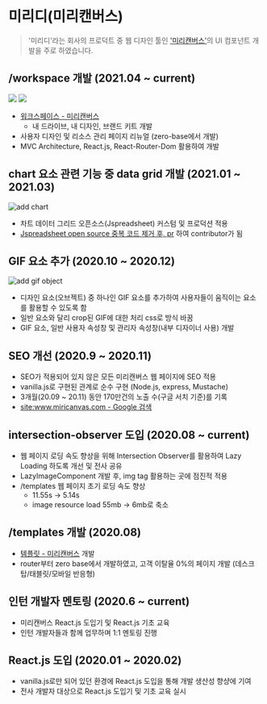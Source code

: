 # 미리디(미리캔버스)

> '미리디'라는 회사의 프로덕트 중 웹 디자인 툴인 ['미리캔버스'](http://www.miricanvas.com/design)의 UI 컴포넌트 개발을 주로 하였습니다.

## /workspace 개발 (2021.04 ~ current)

![](https://tva1.sinaimg.cn/large/008i3skNgy1gxjaqd5bang30go0afb29.gif)
![](https://tva1.sinaimg.cn/large/008i3skNgy1gxjar3x4bcg30go0afdrn.gif)

- [워크스페이스 - 미리캔버스](http://www.miricanvas.com/workspace)
  - 내 드라이브, 내 디자인, 브랜드 키트 개발
- 사용자 디자인 및 리소스 관리 페이지 리뉴얼 (zero-base에서 개발)
- MVC Architecture, React.js, React-Router-Dom 활용하여 개발

## chart 요소 관련 기능 중 data grid 개발 (2021.01 ~ 2021.03)

![add chart](https://tva1.sinaimg.cn/large/008i3skNgy1gxj9e4nhtgg30go0afh30.gif)

- 차트 데이터 그리드 오픈소스(Jspreadsheet) 커스텀 및 프로덕션 적용
- [Jspreadsheet open source 중복 코드 제거 후, pr](https://jhlee910609.github.io/til_everything/docs/me/Open%20source%20contribution#jspread-sheet) 하여 contributor가 됨

## GIF 요소 추가 (2020.10 ~ 2020.12)

![add gif object](https://tva1.sinaimg.cn/large/008i3skNgy1gxj9jabiuug30go0afnpd.gif)

- 디자인 요소(오브젝트) 중 하나인 GIF 요소를 추가하여 사용자들이 움직이는 요소를 활용할 수 있도록 함
- 일반 요소와 달리 crop된 GIF에 대한 처리 css로 방식 바꿈
- GIF 요소, 일반 사용자 속성창 및 관리자 속성창(내부 디자이너 사용) 개발

## SEO 개선 (2020.9 ~ 2020.11)

- SEO가 적용되어 있지 않은 모든 미리캔버스 웹 페이지에 SEO 적용
- vanilla.js로 구현된 관계로 순수 구현 (Node.js, express, Mustache)
- 3개월(20.09 ~ 20.11) 동안 170만건의 노출 수(구글 서치 기준)를 기록
- [site:www.miricanvas.com - Google 검색](https://www.google.com/search?q=site%3Awww.miricanvas.com&oq=site%3Awww.miricanvas.com&aqs=chrome..69i57j69i58.4154j0j7&sourceid=chrome&ie=UTF-8)

## intersection-observer 도입 (2020.08 ~ current)

- 웹 페이지 로딩 속도 향상을 위해 Intersection Observer를 활용하여 Lazy Loading 하도록 개선 및 전사 공유
- LazyImageComponent 개발 후, img tag 활용하는 곳에 점진적 적용
- /templates 웹 페이지 초기 로딩 속도 향상
  - 11.55s -> 5.14s
  - image resource load 55mb -> 6mb로 축소

## /templates 개발 (2020.08)

- [템플릿 - 미리캔버스](https://www.miricanvas.com/templates) 개발
- router부터 zero base에서 개발하였고, 고객 이탈율 0%의 페이지 개발 (데스크탑/태블릿/모바일 반응형)

## 인턴 개발자 멘토링 (2020.6 ~ current)

- 미리캔버스 React.js 도입기 및 React.js 기초 교육
- 인턴 개발자들과 함께 업무하며 1:1 멘토링 진행

## React.js 도입 (2020.01 ~ 2020.02)

- vanilla.js로만 되어 있던 환경에 React.js 도입을 통해 개발 생산성 향샹에 기여
- 전사 개발자 대상으로 React.js 도입기 및 기초 교육 실시

